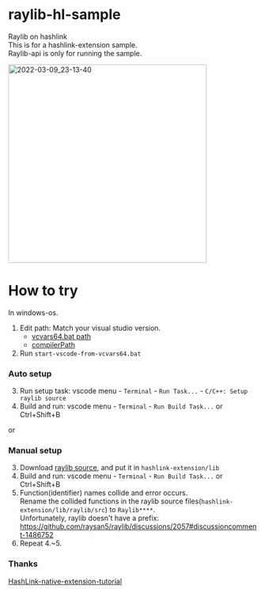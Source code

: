 # raylib-hl-sample
Raylib on hashlink  
This is for a hashlink-extension sample.  
Raylib-api is only for running the sample.  

<img width="401" alt="2022-03-09_23-13-40" src="https://user-images.githubusercontent.com/35370168/157459050-692ef1f3-13e9-4c7c-a076-3a56964f6c57.png">

# How to try
In windows-os.

1. Edit path: Match your visual studio version.
	- [vcvars64.bat path](https://github.com/seiren-games/raylib-hl-sample/blob/8c5995dc853e1b96e47320aa242e9f726569159c/start-vscode-from-vcvars64.bat#L3)
	- [compilerPath](https://github.com/seiren-games/raylib-hl-sample/blob/9a54b821e89da139cdd4c5b3050bac4caa04a5f5/hashlink-extension/.vscode/c_cpp_properties.json#L19)
1. Run `start-vscode-from-vcvars64.bat`

### Auto setup
3. Run setup task: vscode menu - `Terminal` - `Run Task...` - `C/C++: Setup raylib source`
1. Build and run: vscode menu - `Terminal` - `Run Build Task...` or Ctrl+Shift+B

or 
### Manual setup
3. Download [raylib source](https://github.com/raysan5/raylib), and put it in `hashlink-extension/lib`
1. Build and run: vscode menu - `Terminal` - `Run Build Task...` or Ctrl+Shift+B
1. Function(identifier) names collide and error occurs.  
Rename the collided functions in the raylib source files(`hashlink-extension/lib/raylib/src`) to `Raylib****`.  
Unfortunately, raylib doesn't have a prefix: https://github.com/raysan5/raylib/discussions/2057#discussioncomment-1486752
1. Repeat 4.~5.

### Thanks
[HashLink-native-extension-tutorial](https://github.com/HaxeFoundation/hashlink/wiki/HashLink-native-extension-tutorial)